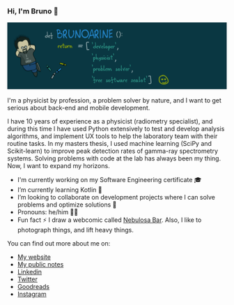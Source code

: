 ### Hi, I'm Bruno 👋

<img src="img/header.png">

I'm a physicist by profession, a problem solver by nature, and I want to get serious about back-end and mobile development.

I have 10 years of experience as a physicist (radiometry specialist), and during this time I have used Python extensively to test and develop analysis algorithms, and implement UX tools to help the laboratory team with their routine tasks. In my masters thesis, I used machine learning (SciPy and Scikit-learn) to improve peak detection rates of gamma-ray spectrometry systems. Solving problems with code at the lab has always been my thing. Now, I want to expand my horizons.

- I'm currently working on my Software Engineering certificate 🎓
- I’m currently learning Kotlin 🌱
- I’m looking to collaborate on development projects where I can solve problems and optimize solutions 👯
- Pronouns: he/him ️🧔🏻
- Fun fact ⚡ I draw a webcomic called [Nebulosa Bar](https://www.nebulosabar.com.br). Also, I like to photograph things, and lift heavy things.

You can find out more about me on:

- [My website](https://brunoarine.com)
- [My public notes](https://notes.brunoarine.com)
- [Linkedin](https://www.linkedin.com/in/bruno-arine)
- [Twitter](https://twitter.com/brunoarine)
- [Goodreads](https://www.goodreads.com/brunoarine)
- [Instagram](https://instagram.com/brunoarine)
